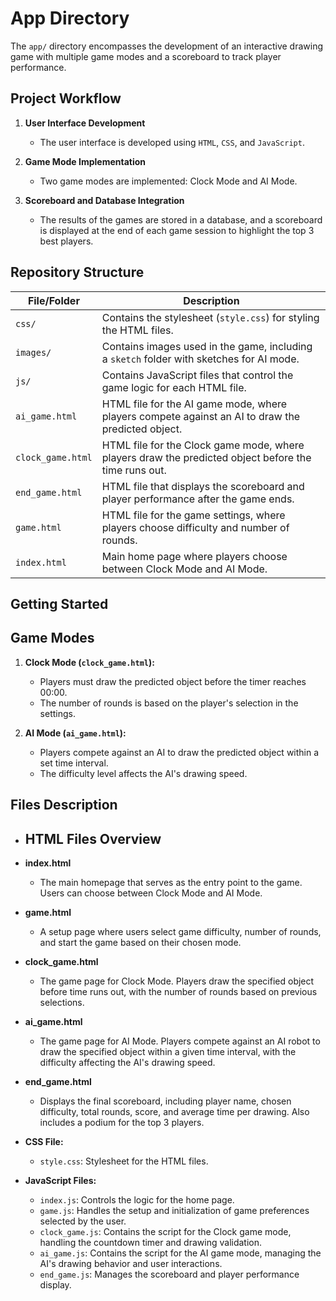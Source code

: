 # App Directory

The `app/` directory encompasses the development of an interactive drawing game with multiple game modes and a scoreboard to track player performance.

## Project Workflow

1. **User Interface Development**
    - The user interface is developed using `HTML`, `CSS`, and `JavaScript`.

2. **Game Mode Implementation**
    - Two game modes are implemented: Clock Mode and AI Mode.

3. **Scoreboard and Database Integration**
    - The results of the games are stored in a database, and a scoreboard is displayed at the end of each game session to highlight the top 3 best players.

## Repository Structure

| File/Folder        | Description                                                                                       |
|--------------------|---------------------------------------------------------------------------------------------------|
| `css/`             | Contains the stylesheet (`style.css`) for styling the HTML files.                                 |
| `images/`          | Contains images used in the game, including a `sketch` folder with sketches for AI mode.          |
| `js/`              | Contains JavaScript files that control the game logic for each HTML file.                         |
| `ai_game.html`     | HTML file for the AI game mode, where players compete against an AI to draw the predicted object. |
| `clock_game.html`  | HTML file for the Clock game mode, where players draw the predicted object before the time runs out.|
| `end_game.html`    | HTML file that displays the scoreboard and player performance after the game ends.                |
| `game.html`        | HTML file for the game settings, where players choose difficulty and number of rounds.            |
| `index.html`       | Main home page where players choose between Clock Mode and AI Mode.                               |

## Getting Started


## Game Modes

1. **Clock Mode (`clock_game.html`):**
    - Players must draw the predicted object before the timer reaches 00:00.
    - The number of rounds is based on the player's selection in the settings.

2. **AI Mode (`ai_game.html`):**
    - Players compete against an AI to draw the predicted object within a set time interval.
    - The difficulty level affects the AI's drawing speed.

## Files Description

- ## HTML Files Overview

- **index.html**
  - The main homepage that serves as the entry point to the game. Users can choose between Clock Mode and AI Mode.
- **game.html**
  - A setup page where users select game difficulty, number of rounds, and start the game based on their chosen mode.
- **clock_game.html**
  - The game page for Clock Mode. Players draw the specified object before time runs out, with the number of rounds based on previous selections.
- **ai_game.html**
  - The game page for AI Mode. Players compete against an AI robot to draw the specified object within a given time interval, with the difficulty affecting the AI's drawing speed.
- **end_game.html**
  - Displays the final scoreboard, including player name, chosen difficulty, total rounds, score, and average time per drawing. Also includes a podium for the top 3 players.

- **CSS File:**
    - `style.css`: Stylesheet for the HTML files.

- **JavaScript Files:**
    - `index.js`: Controls the logic for the home page.
    - `game.js`: Handles the setup and initialization of game preferences selected by the user.
    - `clock_game.js`: Contains the script for the Clock game mode, handling the countdown timer and drawing validation.
    - `ai_game.js`: Contains the script for the AI game mode, managing the AI's drawing behavior and user interactions.
    - `end_game.js`: Manages the scoreboard and player performance display.
